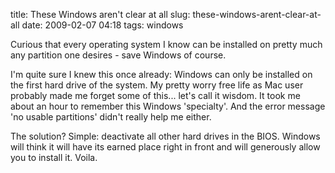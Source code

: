 title: These Windows aren't clear at all
slug: these-windows-arent-clear-at-all
date: 2009-02-07 04:18
tags: windows

Curious that every operating system I know can be installed on pretty much any partition one desires - save Windows of course.

I'm quite sure I knew this once already: Windows can only be installed on the first hard drive of the system. My pretty worry free life as Mac user probably made me forget some of this... let's call it wisdom. It took me about an hour to remember this Windows 'specialty'. And the error message 'no usable partitions' didn't really help me either.

The solution? Simple: deactivate all other hard drives in the BIOS. Windows will think it will have its earned place right in front and will generously allow you to install it. Voila.

